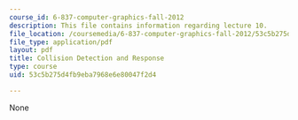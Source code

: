 ```yaml
---
course_id: 6-837-computer-graphics-fall-2012
description: This file contains information regarding lecture 10.
file_location: /coursemedia/6-837-computer-graphics-fall-2012/53c5b275d4fb9eba7968e6e80047f2d4_MIT6_837F12_Lec10.pdf
file_type: application/pdf
layout: pdf
title: Collision Detection and Response
type: course
uid: 53c5b275d4fb9eba7968e6e80047f2d4

---
```

None